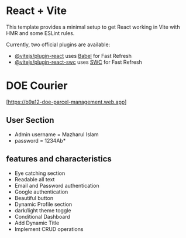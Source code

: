 # React + Vite

This template provides a minimal setup to get React working in Vite with HMR and some ESLint rules.

Currently, two official plugins are available:

- [@vitejs/plugin-react](https://github.com/vitejs/vite-plugin-react/blob/main/packages/plugin-react/README.md) uses [Babel](https://babeljs.io/) for Fast Refresh
- [@vitejs/plugin-react-swc](https://github.com/vitejs/vite-plugin-react-swc) uses [SWC](https://swc.rs/) for Fast Refresh


# DOE Courier

[https://b9a12-doe-parcel-management.web.app]

## User Section
- Admin username = Mazharul Islam
-  password = 1234Ab*


## features and characteristics 
 - Eye catching section
 - Readable all text
 - Email and Password authentication 
 - Google authentication 
 - Beautiful button
 - Dynamic Profile section
 - dark/light theme toggle
 - Conditional Dashboard
 - Add Dynamic Title 
 - Implement CRUD operations